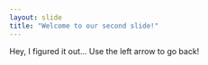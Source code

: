 ```yaml
---
layout: slide
title: "Welcome to our second slide!"
---
```

Hey, I figured it out...
Use the left arrow to go back!
